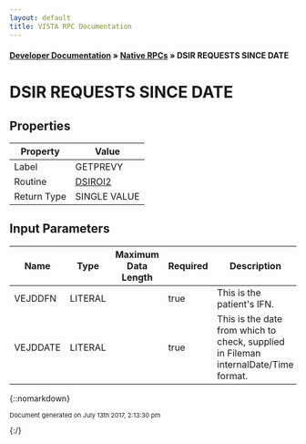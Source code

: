 ```yaml
---
layout: default
title: VISTA RPC Documentation
---
```


#### [Developer Documentation](../index) &#187; [Native RPCs](TableOfContents) &#187; DSIR REQUESTS SINCE DATE<br/>
# DSIR REQUESTS SINCE DATE



## Properties

Property | Value
--- | ---
Label | GETPREVY
Routine | [DSIROI2](http://code.osehra.org/dox/Routine_DSIROI2_source.html)
Return Type | SINGLE VALUE


## Input Parameters

Name | Type | Maximum Data Length | Required | Description
--- | --- | --- | --- | ---
VEJDDFN | LITERAL |  | true | This is the patient&#x27;s IFN.
VEJDDATE | LITERAL |  | true | This is the date from which to check, supplied in Fileman internalDate/Time format.



{::nomarkdown} <br/><p style="font-size: 11px">Document generated on July 13th 2017, 2:13:30 pm</p>{:/}